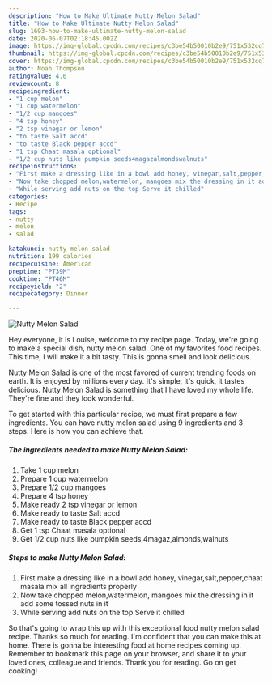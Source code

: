 ```yaml
---
description: "How to Make Ultimate Nutty Melon Salad"
title: "How to Make Ultimate Nutty Melon Salad"
slug: 1693-how-to-make-ultimate-nutty-melon-salad
date: 2020-06-07T02:18:45.002Z
image: https://img-global.cpcdn.com/recipes/c3be54b50010b2e9/751x532cq70/nutty-melon-salad-recipe-main-photo.jpg
thumbnail: https://img-global.cpcdn.com/recipes/c3be54b50010b2e9/751x532cq70/nutty-melon-salad-recipe-main-photo.jpg
cover: https://img-global.cpcdn.com/recipes/c3be54b50010b2e9/751x532cq70/nutty-melon-salad-recipe-main-photo.jpg
author: Noah Thompson
ratingvalue: 4.6
reviewcount: 8
recipeingredient:
- "1 cup melon"
- "1 cup watermelon"
- "1/2 cup mangoes"
- "4 tsp honey"
- "2 tsp vinegar or lemon"
- "to taste Salt accd"
- "to taste Black pepper accd"
- "1 tsp Chaat masala optional"
- "1/2 cup nuts like pumpkin seeds4magazalmondswalnuts"
recipeinstructions:
- "First make a dressing like in a bowl add honey, vinegar,salt,pepper,chaat masala mix all ingredients properly"
- "Now take chopped melon,watermelon, mangoes mix the dressing in it add some tossed nuts in it"
- "While serving add nuts on the top Serve it chilled"
categories:
- Recipe
tags:
- nutty
- melon
- salad

katakunci: nutty melon salad 
nutrition: 199 calories
recipecuisine: American
preptime: "PT39M"
cooktime: "PT46M"
recipeyield: "2"
recipecategory: Dinner

---
```



![Nutty Melon Salad](https://img-global.cpcdn.com/recipes/c3be54b50010b2e9/751x532cq70/nutty-melon-salad-recipe-main-photo.jpg)

Hey everyone, it is Louise, welcome to my recipe page. Today, we're going to make a special dish, nutty melon salad. One of my favorites food recipes. This time, I will make it a bit tasty. This is gonna smell and look delicious.

Nutty Melon Salad is one of the most favored of current trending foods on earth. It is enjoyed by millions every day. It's simple, it's quick, it tastes delicious. Nutty Melon Salad is something that I have loved my whole life. They're fine and they look wonderful.




To get started with this particular recipe, we must first prepare a few ingredients. You can have nutty melon salad using 9 ingredients and 3 steps. Here is how you can achieve that.

<!--inarticleads1-->

##### The ingredients needed to make Nutty Melon Salad:

1. Take 1 cup melon
1. Prepare 1 cup watermelon
1. Prepare 1/2 cup mangoes
1. Prepare 4 tsp honey
1. Make ready 2 tsp vinegar or lemon
1. Make ready to taste Salt accd
1. Make ready to taste Black pepper accd
1. Get 1 tsp Chaat masala optional
1. Get 1/2 cup nuts like pumpkin seeds,4magaz,almonds,walnuts




<!--inarticleads2-->

##### Steps to make Nutty Melon Salad:

1. First make a dressing like in a bowl add honey, vinegar,salt,pepper,chaat masala mix all ingredients properly
1. Now take chopped melon,watermelon, mangoes mix the dressing in it add some tossed nuts in it
1. While serving add nuts on the top Serve it chilled




So that's going to wrap this up with this exceptional food nutty melon salad recipe. Thanks so much for reading. I'm confident that you can make this at home. There is gonna be interesting food at home recipes coming up. Remember to bookmark this page on your browser, and share it to your loved ones, colleague and friends. Thank you for reading. Go on get cooking!
